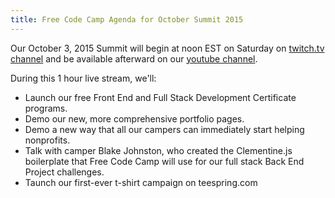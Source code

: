 ```yaml
---
title: Free Code Camp Agenda for October Summit 2015
---
```

Our October 3, 2015 Summit will begin at noon EST on Saturday on <a href='http://twitch.tv/freecodecamp' target='_blank' rel='nofollow'>twitch.tv channel</a> and be available afterward on our <a href='https://www.youtube.com/channel/UC8butISFwT-Wl7EV0hUK0BQ?sub_confirmation=1' target='_blank' rel='nofollow'>youtube channel</a>.

During this 1 hour live stream, we'll:

*   Launch our free Front End and Full Stack Development Certificate programs.
*   Demo our new, more comprehensive portfolio pages.
*   Demo a new way that all our campers can immediately start helping nonprofits.
*   Talk with camper Blake Johnston, who created the Clementine.js boilerplate that Free Code Camp will use for our full stack Back End Project challenges.
*   Taunch our first-ever t-shirt campaign on teespring.com
